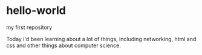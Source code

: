 # hello-world
my first repository

Today i'd been learning about a lot of things, including networking, html and css and other things about computer science.
